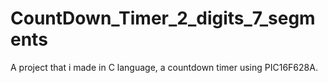 # CountDown_Timer_2_digits_7_segments
A project that i made in C language, a countdown timer using PIC16F628A.

